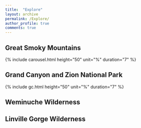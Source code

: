 ```yaml
---
title:  "Explore"
layout: archive
permalink: /Explore/
author_profile: true
comments: true
---
```


## Great Smoky Mountains
  {% include carousel.html height="50" unit="%" duration="7" %}
  
## Grand Canyon and Zion National Park
  {% include gc.html height="50" unit="%" duration="7" %}
## Weminuche Wilderness

## Linville Gorge Wilderness

